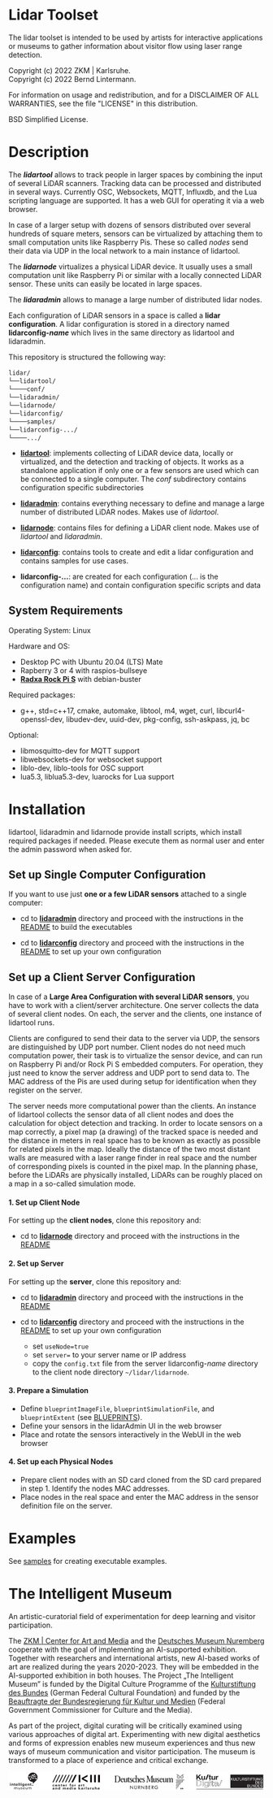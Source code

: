 # Lidar Toolset

The lidar toolset is intended to be used by artists for interactive applications or museums to gather information about visitor flow using laser range detection.

Copyright (c) 2022 ZKM | Karlsruhe.  
Copyright (c) 2022 Bernd Lintermann.

For information on usage and redistribution, and for a DISCLAIMER OF ALL
WARRANTIES, see the file "LICENSE" in this distribution.

BSD Simplified License.

# Description

The ***lidartool*** allows to track people in larger spaces by combining the input of several LiDAR scanners. Tracking data can be processed and distributed in several ways. Currently OSC, Websockets, MQTT, Influxdb, and the Lua scripting language are supported. It has a web GUI for operating it via a web browser.

In case of a larger setup with dozens of sensors distributed over several hundreds of square meters, sensors can be virtualized by attaching them to small computation units like Raspberry Pis. These so called *nodes* send their data via UDP in the local network to a main instance of lidartool.

The ***lidarnode*** virtualizes a physical LiDAR device. It usually uses a small computation unit like Raspberry Pi or similar with a locally connected LiDAR sensor. These units can easily be located in large spaces.

The ***lidaradmin*** allows to manage a large number of distributed lidar nodes.

Each configuration of LiDAR sensors in a space is called a **lidar configuration**. A lidar configuration is stored in a directory named **lidarconfig-*name*** which lives in the same directory as lidartool and lidaradmin.

This repository is structured the following way:

```
lidar/
└──lidartool/
└────conf/
└──lidaradmin/
└──lidarnode/
└──lidarconfig/
└────samples/
└──lidarconfig-.../
└────.../
```

- [**lidartool**](lidartool): implements collecting of LiDAR device data, locally or virtualized, and the detection and tracking of objects. It works as a standalone application if only one or a few sensors are used which can be connected to a single computer. The *conf* subdirectory contains configuration specific subdirectories

- [**lidaradmin**](lidaradmin): contains everything necessary to define and manage a large number of distributed LiDAR nodes. Makes use of *lidartool*.

- [**lidarnode**](lidarnode): contains files for defining a LiDAR client node. Makes use of *lidartool* and *lidaradmin*.

- [**lidarconfig**](lidarconfig): contains tools to create and edit a lidar configuration and contains samples for use cases.

- **lidarconfig-...**: are created for each configuration (... is the configuration name) and contain configuration specific scripts and data

System Requirements
------------

Operating System: Linux

Hardware and OS:
* Desktop PC with Ubuntu 20.04 (LTS) Mate 
* Rapberry 3 or 4 with raspios-bullseye
* [**Radxa Rock Pi S**](https://wiki.radxa.com/RockpiS) with  debian-buster

Required packages:
* g++, std=c++17, cmake, automake, libtool, m4, wget, curl, libcurl4-openssl-dev, libudev-dev, uuid-dev, pkg-config, ssh-askpass, jq, bc

Optional:
* libmosquitto-dev for MQTT support
* libwebsockets-dev for websocket support
* liblo-dev, liblo-tools for OSC support
* lua5.3, liblua5.3-dev, luarocks for Lua support

# Installation

lidartool, lidaradmin and lidarnode provide install scripts, which install required packages if needed. Please execute them as normal user and enter the admin password when asked for.

## Set up Single Computer Configuration

If you want to use just **one or a few  LiDAR sensors** attached to a single computer:

- cd to [**lidaradmin**](lidaradmin) directory and proceed with the instructions in the [README](lidaradmin/README.md) to build the executables

- cd to [**lidarconfig**](lidarconfig) directory and proceed with the instructions in the [README](lidarconfig/README.md) to set up your own configuration

## Set up a Client Server Configuration

In case of a **Large Area Configuration with several LiDAR sensors**, you have to work with a client/server architecture. One server collects the data of several client nodes. On each, the server and the clients, one instance of lidartool runs. 

Clients are configured to send their data to the server via UDP, the sensors are distinguished by UDP port number. Client nodes do not need much computation power, their task is to virtualize the sensor device, and can run on Raspberry Pi and/or Rock Pi S embedded computers. For operation, they just need to know the server address and UDP port to send data to. The MAC address of the Pis are used during setup for identification when they register on the server.

The server needs more computational power than the clients. An instance of lidartool collects the sensor data of all client nodes and does the calculation for object detection and tracking. In order to locate sensors on a map correctly, a pixel map (a drawing) of the tracked space is needed and the distance in meters in real space has to be known as exactly as possible for related pixels in the map. Ideally the distance of the two most distant walls are measured with a laser range finder in real space and the number of corresponding pixels is counted in the pixel map. In the planning phase, before the LiDARs are physically installed, LiDARs can be roughly placed on a map in a so-called simulation mode.

#### 1. Set up Client Node

For setting up the **client nodes**, clone this repository and:

- cd to [**lidarnode**](lidarnode) directory and proceed with the instructions in the [README](lidarnode/README.md)

#### 2. Set up Server

For setting up the **server**, clone this repository and:

- cd to [**lidaradmin**](lidaradmin) directory and proceed with the instructions in the [README](lidaradmin/README.md)

- cd to [**lidarconfig**](lidarconfig) directory and proceed with the instructions in the [README](lidarconfig/README.md) to set up your own configuration
  
  - set `useNode=true`
  - set `server=` to your server name or IP address
  - copy the `config.txt` file from the server lidarconfig-*name* directory to the client node directory `~/lidar/lidarnode`.

#### 3. Prepare a Simulation

- Define `blueprintImageFile`, `blueprintSimulationFile`, and `blueprintExtent` (see [BLUEPRINTS](lidarconfig/doc/BLUEPRINTS.md)).
- Define your sensors in the lidarAdmin UI in the web browser
- Place and rotate the sensors interactively in the WebUI in the web browser

#### 4. Set up each Physical Nodes

- Prepare client nodes with an SD card cloned from the SD card prepared in step 1. Identify the nodes MAC addresses.
- Place nodes in the real space and enter the MAC address in the sensor definition file on the server.

# Examples

See [samples](lidarconfig/samples) for creating executable examples.

# The Intelligent Museum

An artistic-curatorial field of experimentation for deep learning and visitor participation.

The [ZKM | Center for Art and Media](https://zkm.de/en) and the [Deutsches Museum Nuremberg](https://www.deutsches-museum.de/en/nuernberg/information/) cooperate with the goal of implementing an AI-supported exhibition. Together with researchers and international artists, new AI-based works of art are realized during the years 2020-2023. They will be embedded in the AI-supported exhibition in both houses. The Project „The Intelligent Museum” is funded by the Digital Culture Programme of the [Kulturstiftung des Bundes](https://www.kulturstiftung-des-bundes.de/en) (German Federal Cultural Foundation) and funded by the [Beauftragte der Bundesregierung für Kultur und Medien](https://www.bundesregierung.de/breg-de/bundesregierung/staatsministerin-fuer-kultur-und-medien) (Federal Government Commissioner for Culture and the Media).

As part of the project, digital curating will be critically examined using various approaches of digital art. Experimenting with new digital aesthetics and forms of expression enables new museum experiences and thus new ways of museum communication and visitor participation. The museum is transformed to a place of experience and critical exchange.

![Logo](media/Logo_ZKM_DMN_KSB.png)

